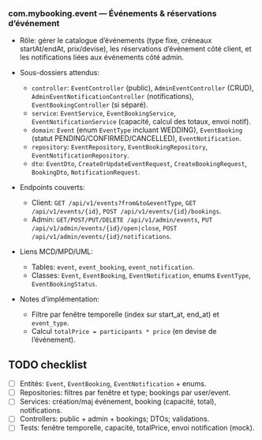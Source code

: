 ### com.mybooking.event — Événements & réservations d’événement

- Rôle: gérer le catalogue d’événements (type fixe, créneaux startAt/endAt, prix/devise), les réservations d’événement côté client, et les notifications liées aux événements côté admin.

- Sous-dossiers attendus:
  - `controller`: `EventController` (public), `AdminEventController` (CRUD), `AdminEventNotificationController` (notifications), `EventBookingController` (si séparé).
  - `service`: `EventService`, `EventBookingService`, `EventNotificationService` (capacité, calcul des totaux, envoi notif).
  - `domain`: `Event` (enum `EventType` incluant WEDDING), `EventBooking` (statut PENDING/CONFIRMED/CANCELLED), `EventNotification`.
  - `repository`: `EventRepository`, `EventBookingRepository`, `EventNotificationRepository`.
  - `dto`: `EventDto`, `CreateOrUpdateEventRequest`, `CreateBookingRequest`, `BookingDto`, `NotificationRequest`.

- Endpoints couverts:
  - Client: `GET /api/v1/events?from&to&eventType`, `GET /api/v1/events/{id}`, `POST /api/v1/events/{id}/bookings`.
  - Admin: `GET/POST/PUT/DELETE /api/v1/admin/events`, `PUT /api/v1/admin/events/{id}/open|close`, `POST /api/v1/admin/events/{id}/notifications`.

- Liens MCD/MPD/UML:
  - Tables: `event`, `event_booking`, `event_notification`.
  - Classes: `Event`, `EventBooking`, `EventNotification`, enums `EventType`, `EventBookingStatus`.

- Notes d’implémentation:
  - Filtre par fenêtre temporelle (index sur start_at, end_at) et `event_type`.
  - Calcul `totalPrice = participants * price` (en devise de l’événement).

## TODO checklist
- [ ] Entités: `Event`, `EventBooking`, `EventNotification` + enums.
- [ ] Repositories: filtres par fenêtre et type; bookings par user/event.
- [ ] Services: création/maj événement, booking (capacité, total), notifications.
- [ ] Controllers: public + admin + bookings; DTOs; validations.
- [ ] Tests: fenêtre temporelle, capacité, totalPrice, envoi notification (mock).
